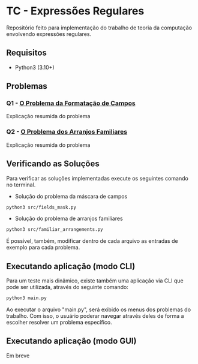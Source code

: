# TC - Expressões Regulares

Repositório feito para implementação do trabalho de teoria da computação envolvendo expressões regulares.

## Requisitos

- Python3 (3.10+)

## Problemas

### Q1 - [O Problema da Formatação de Campos](src/fields_mask.py)

Explicação resumida do problema

### Q2 - [O Problema dos Arranjos Familiares](src/familiar_arrangements.py)

Explicação resumida do problema

<!-- ## Instalação do Projeto

```bash
python3 setup install.py
``` -->

## Verificando as Soluções

Para verificar as soluções implementadas execute os seguintes comando no terminal.

- Solução do problema da máscara de campos

```bash
python3 src/fields_mask.py
```

- Solução do problema de arranjos familiares

```bash
python3 src/familiar_arrangements.py
```

É possível, também, modificar dentro de cada arquivo as entradas de exemplo para cada problema.

## Executando aplicação (modo CLI)

Para um teste mais dinâmico, existe também uma aplicação via CLI que pode ser utilizada, através do seguinte comando:

```bash
python3 main.py
```

Ao executar o arquivo "main.py", será exibido os menus dos problemas do trabalho. Com isso, o usuário poderar navegar através deles
de forma a escolher resolver um problema específico.

## Executando aplicação (modo GUI)

Em breve
